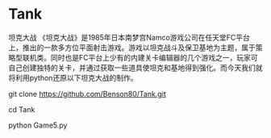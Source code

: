 # Tank
坦克大战
《坦克大战》是1985年日本南梦宫Namco游戏公司在任天堂FC平台上，推出的一款多方位平面射击游戏。游戏以坦克战斗及保卫基地为主题，属于策略型联机类。同时也是FC平台上少有的内建关卡编辑器的几个游戏之一，玩家可自己创建独特的关卡，并通过获取一些道具使坦克和基地得到强化。而今天我们就将利用python还原以下坦克大战的制作。

git clone https://github.com/Benson80/Tank.git

cd Tank

python Game5.py
